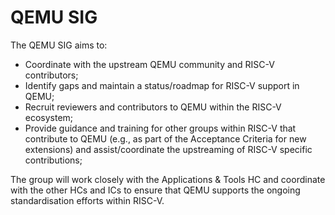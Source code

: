 # QEMU SIG

The QEMU SIG aims to:

* Coordinate with the upstream QEMU community and RISC-V contributors;
* Identify gaps and maintain a status/roadmap for RISC-V support in QEMU;
* Recruit reviewers and contributors to QEMU within the RISC-V ecosystem;
* Provide guidance and training for other groups within RISC-V that contribute to QEMU (e.g., as part of the Acceptance Criteria  for new extensions) and assist/coordinate the upstreaming of RISC-V specific contributions;

The group will work closely with the Applications & Tools HC and coordinate with the other HCs and ICs to ensure that QEMU supports the ongoing standardisation efforts within RISC-V.
